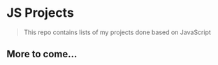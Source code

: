 # JS Projects

> This repo contains lists of my projects done based on JavaScript

## More to come...
